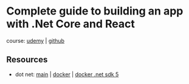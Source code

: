 # Complete guide to building an app with .Net Core and React
course: [udemy](https://www.udemy.com/course/complete-guide-to-building-an-app-with-net-core-and-react/) | [github](https://github.com/TryCatchLearn/Reactivities30)

## Resources
* dot net: [main](https://dotnet.microsoft.com/) | [docker](https://hub.docker.com/_/microsoft-dotnet) | [docker .net sdk 5](https://hub.docker.com/_/microsoft-dotnet-sdk/)
